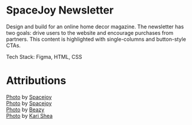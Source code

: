# SpaceJoy Newsletter

Design and build for an online home decor magazine. The newsletter has two goals: drive users to the website and encourage purchases from partners. This content is highlighted with single-columns and button-style CTAs. 

Tech Stack: Figma, HTML, CSS

# Attributions

[Photo](https://unsplash.com/photos/IH7wPsjwomc) by [Spacejoy](https://unsplash.com/@spacejoy)<br/>
[Photo](https://unsplash.com/photos/THR4LzUUUYA) by [Spacejoy](https://unsplash.com/@spacejoy)<br/>
[Photo](https://unsplash.com/photos/60SnthS09Ao) by [Beazy](https://unsplash.com/@beazy)<br/>
[Photo](https://unsplash.com/photos/AMyjxxLEHU4) by [Kari Shea](https://unsplash.com/@karishea)<br/>
